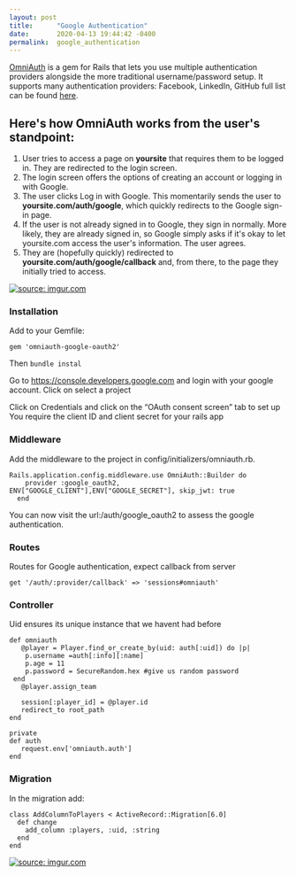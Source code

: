 ```yaml
---
layout: post
title:      "Google Authentication"
date:       2020-04-13 19:44:42 -0400
permalink:  google_authentication
---
```



[OmniAuth](https://github.com/omniauth/omniauth) is a gem for Rails that lets you use multiple authentication providers alongside the more traditional username/password setup. It supports many authentication providers: Facebook, LinkedIn, GitHub full list can be found [here](https://github.com/omniauth/omniauth/wiki/List-of-Strategies). 
## Here's how OmniAuth works from the user's standpoint:
1. User tries to access a page on **yoursite** that requires them to be logged in. They are redirected to the login screen.
2. The login screen offers the options of creating an account or logging in with Google.
3. The user clicks Log in with Google. This momentarily sends the user to **yoursite.com/auth/google**, which quickly redirects to the Google sign-in page.
4. If the user is not already signed in to Google, they sign in normally. More likely, they are already signed in, so Google simply asks if it's okay to let yoursite.com access the user's information. The user agrees.
5. They are (hopefully quickly) redirected to **yoursite.com/auth/google/callback** and, from there, to the page they initially tried to access.


<a href="https://imgur.com/MMPRGi0"><img src="https://i.imgur.com/MMPRGi0h.png" title="source: imgur.com" /></a>

### Installation
Add to your Gemfile:
```
gem 'omniauth-google-oauth2'
```
Then `bundle instal`

Go to https://console.developers.google.com and login with your google account.
Click on select a project

Click on Credentials and click on the “OAuth consent screen” tab to set up
You require the client ID and client secret for your rails app

### Middleware
Add the middleware to the project in config/initializers/omniauth.rb.
```
Rails.application.config.middleware.use OmniAuth::Builder do
    provider :google_oauth2, ENV["GOOGLE_CLIENT"],ENV["GOOGLE_SECRET"], skip_jwt: true
  end
```
You can now visit the url:/auth/google_oauth2 to assess the google authentication.

### Routes
Routes for Google authentication, expect callback from server 

 `get '/auth/:provider/callback' => 'sessions#omniauth'` 
 
 ### Controller
 
Uid ensures its unique instance that we havent had before 
 
 ```
def omniauth
    @player = Player.find_or_create_by(uid: auth[:uid]) do |p|  
     p.username =auth[:info][:name] 
     p.age = 11
     p.password = SecureRandom.hex #give us random password 
  end
    @player.assign_team
  
    session[:player_id] = @player.id
    redirect_to root_path
end

private
def auth
    request.env['omniauth.auth']
end
````
### Migration
In the migration add:

```
class AddColumnToPlayers < ActiveRecord::Migration[6.0]
  def change
    add_column :players, :uid, :string
  end
end

```


<a href="https://imgur.com/LhjYU6E"><img src="https://i.imgur.com/LhjYU6El.jpg" title="source: imgur.com" /></a>




